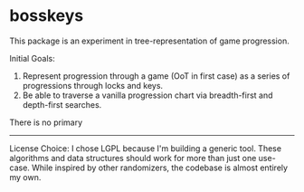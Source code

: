 # bosskeys

This package is an experiment in tree-representation of game progression. 

Initial Goals:

1) Represent progression through a game (OoT in first case) as a series of progressions through locks and keys. 
2) Be able to traverse a vanilla progression chart via breadth-first and depth-first searches.

There is no primary

---

License Choice:
    I chose LGPL because I'm building a generic tool. These algorithms and data structures should work for more than just one use-case.
While inspired by other randomizers, the codebase is almost entirely my own.